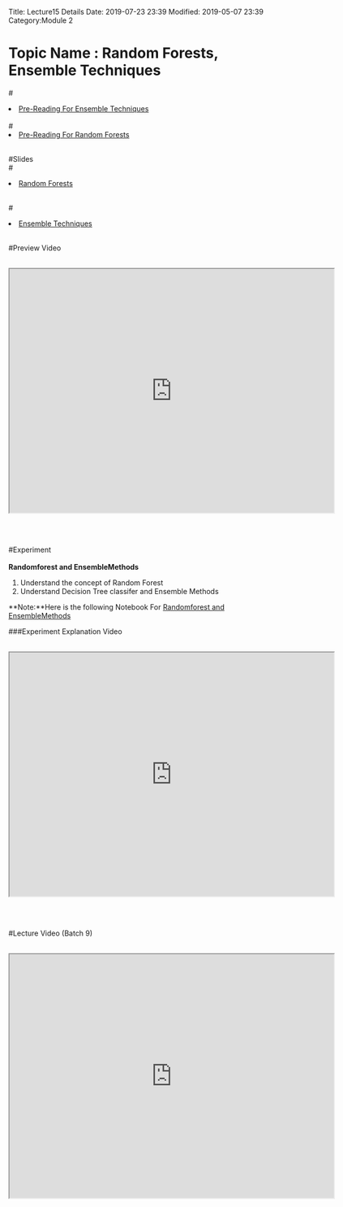 Title: Lecture15 Details
Date: 2019-07-23 23:39
Modified: 2019-05-07 23:39
Category:Module 2

# Topic Name :  Random Forests, Ensemble Techniques

#<li><a href="https://drive.google.com/file/d/1WsGxf6YZgu80CVhPMvcIUBg7dGy_R47m/view?usp=sharing" target="_blank">Pre-Reading For Ensemble Techniques</a></li> <br>
#<li><a href="https://drive.google.com/file/d/1GNhMMRHpJxeuB4GX2g1VlsIDI5FwIZ-C/view?usp=sharing" target="_blank">Pre-Reading For Random Forests</a></li> <br>

#Slides<br>
#<li><a href="https://www.dropbox.com/home/Batch7/Slides/Day16?preview=Randomforest.pptx" target="_blank">Random Forests</a></li> <br>

#<li><a href="https://www.dropbox.com/home/Batch7/Slides/Day16?preview=Ensemble_Methods.pptx" target="_blank">Ensemble Techniques</a></li> <br>


#Preview Video <br><br>
<iframe src="https://videoken.com/embed/vkene-KwDYAu52GQ"width="640" height="480"></iframe>

<br><br>

#Experiment<br><br>
**Randomforest and EnsembleMethods**<br>
1. Understand the concept of Random Forest<br> 
2. Understand Decision Tree classifer and  Ensemble Methods<br>

**Note:**Here is the following Notebook For [Randomforest and EnsembleMethods](https://drive.google.com/file/d/16o5AOk3JfhUq1QM3sD0UyFo8k487YUgs/view?usp=sharing)

###Experiment Explanation Video <br><br>
<iframe src="https://cdn.talentsprint.com/aiml/AIML_BATCH_HYD_7/10march/module_2_week_8_experment_1.mp4"width="640" height="480"></iframe>

<br><br>

#Lecture Video (Batch 9) <br><br>
<iframe src="https://videoken.com/embed/vkene-WUu0u-zniA"width="640" height="480"></iframe>







